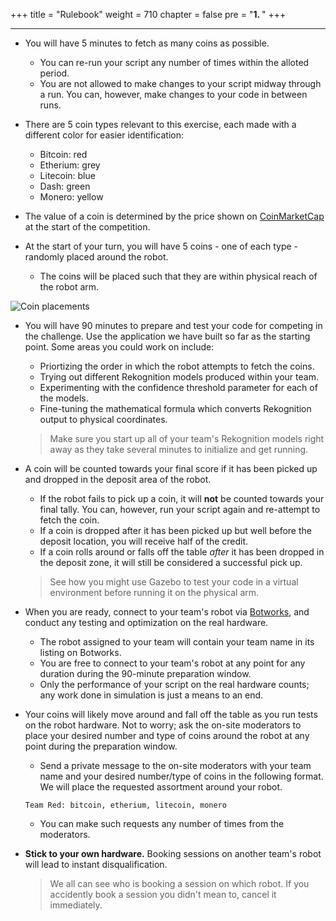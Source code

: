 +++
title = "Rulebook"
weight = 710
chapter = false
pre = "<b>1. </b>"
+++

---

- You will have 5 minutes to fetch as many coins as possible.

  - You can re-run your script any number of times within the alloted period.
  - You are not allowed to make changes to your script midway through a run. You can, however, make changes to your code in between runs.

- There are 5 coin types relevant to this exercise, each made with a different color for easier identification:

  - Bitcoin: red
  - Etherium: grey
  - Litecoin: blue
  - Dash: green
  - Monero: yellow

- The value of a coin is determined by the price shown on [CoinMarketCap](https://coinmarketcap.com/) at the start of the competition.

- At the start of your turn, you will have 5 coins - one of each type - randomly placed around the robot.

  - The coins will be placed such that they are within physical reach of the robot arm.

![Coin placements](/coin-placements.png?classes=border&width=30pc)

- You will have 90 minutes to prepare and test your code for competing in the challenge. Use the application we have built so far as the starting point. Some areas you could work on include:

  - Priortizing the order in which the robot attempts to fetch the coins.
  - Trying out different Rekognition models produced within your team.
  - Experimenting with the confidence threshold parameter for each of the models.
  - Fine-tuning the mathematical formula which converts Rekognition output to physical coordinates.

  > Make sure you start up all of your team's Rekognition models right away as they take several minutes to initialize and get running.

- A coin will be counted towards your final score if it has been picked up and dropped in the deposit area of the robot.

  - If the robot fails to pick up a coin, it will **not** be counted towards your final tally. You can, however, run your script again and re-attempt to fetch the coin.
  - If a coin is dropped after it has been picked up but well before the deposit location, you will receive half of the credit.
  - If a coin rolls around or falls off the table _after_ it has been dropped in the deposit zone, it will still be considered a successful pick up.

  > See how you might use Gazebo to test your code in a virtual environment before running it on the physical arm.

- When you are ready, connect to your team's robot via [Botworks](https://dev.d1ma7f8muz7c4s.amplifyapp.com/), and conduct any testing and optimization on the real hardware.

  - The robot assigned to your team will contain your team name in its listing on Botworks.
  - You are free to connect to your team's robot at any point for any duration during the 90-minute preparation window.
  - Only the performance of your script on the real hardware counts; any work done in simulation is just a means to an end.

- Your coins will likely move around and fall off the table as you run tests on the robot hardware. Not to worry; ask the on-site moderators to place your desired number and type of coins around the robot at any point during the preparation window.

  - Send a private message to the on-site moderators with your team name and your desired number/type of coins in the following format. We will place the requested assortment around your robot.

  ```
  Team Red: bitcoin, etherium, litecoin, monero
  ```

  - You can make such requests any number of times from the moderators.

- **Stick to your own hardware.** Booking sessions on another team's robot will lead to instant disqualification.
  > We all can see who is booking a session on which robot. If you accidently book a session you didn't mean to, cancel it immediately.
